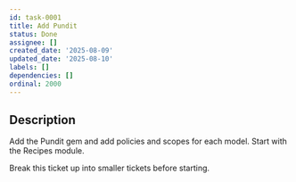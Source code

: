 ```yaml
---
id: task-0001
title: Add Pundit
status: Done
assignee: []
created_date: '2025-08-09'
updated_date: '2025-08-10'
labels: []
dependencies: []
ordinal: 2000
---
```


## Description

Add the Pundit gem and add policies and scopes for each model. Start with the Recipes module.

Break this ticket up into smaller tickets before starting.
